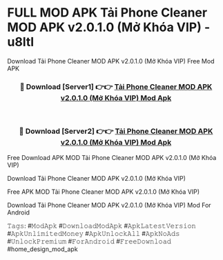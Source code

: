 # FULL MOD APK Tải Phone Cleaner MOD APK v2.0.1.0 (Mở Khóa VIP) - u8ltl
Download Tải Phone Cleaner MOD APK v2.0.1.0 (Mở Khóa VIP) Free Mod APK

<div align="center">
<h3>🔴 Download [Server1] 👉👉 <a href="https://apk-comot.site?title=Tải_Phone_Cleaner_MOD_APK_v2.0.1.0_(Mở_Khóa_VIP)">Tải Phone Cleaner MOD APK v2.0.1.0 (Mở Khóa VIP) Mod Apk</a></h3><br>

<h3>🔴 Download [Server2] 👉👉 <a href="https://apk-comot.site?title=Tải_Phone_Cleaner_MOD_APK_v2.0.1.0_(Mở_Khóa_VIP)">Tải Phone Cleaner MOD APK v2.0.1.0 (Mở Khóa VIP) Mod Apk</a></h3>
</div>


Free Download APK MOD Tải Phone Cleaner MOD APK v2.0.1.0 (Mở Khóa VIP)

Download Tải Phone Cleaner MOD APK v2.0.1.0 (Mở Khóa VIP) 

Free APK MOD Tải Phone Cleaner MOD APK v2.0.1.0 (Mở Khóa VIP) 

Download Tải Phone Cleaner MOD APK v2.0.1.0 (Mở Khóa VIP) Mod For Android

𝚃𝚊𝚐𝚜: #𝙼𝚘𝚍𝙰𝚙𝚔 #𝙳𝚘𝚠𝚗𝚕𝚘𝚊𝚍𝙼𝚘𝚍𝙰𝚙𝚔 #𝙰𝚙𝚔𝙻𝚊𝚝𝚎𝚜𝚝𝚅𝚎𝚛𝚜𝚒𝚘𝚗 #𝙰𝚙𝚔𝚄𝚗𝚕𝚒𝚖𝚒𝚝𝚎𝚍𝙼𝚘𝚗𝚎𝚢 #𝙰𝚙𝚔𝚄𝚗𝚕𝚘𝚌𝚔𝙰𝚕𝚕 #𝙰𝚙𝚔𝙽𝚘𝙰𝚍𝚜 #𝚄𝚗𝚕𝚘𝚌𝚔𝙿𝚛𝚎𝚖𝚒𝚞𝚖 #𝙵𝚘𝚛𝙰𝚗𝚍𝚛𝚘𝚒𝚍 #𝙵𝚛𝚎𝚎𝙳𝚘𝚠𝚗𝚕𝚘𝚊𝚍 #home_design_mod_apk